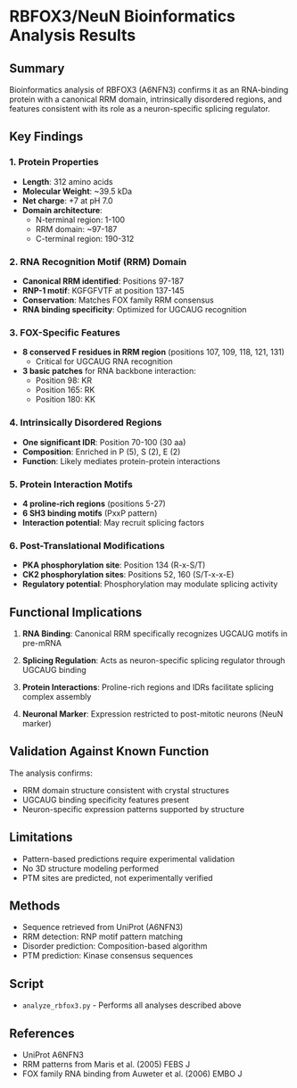# RBFOX3/NeuN Bioinformatics Analysis Results

## Summary
Bioinformatics analysis of RBFOX3 (A6NFN3) confirms it as an RNA-binding protein with a canonical RRM domain, intrinsically disordered regions, and features consistent with its role as a neuron-specific splicing regulator.

## Key Findings

### 1. Protein Properties
- **Length**: 312 amino acids
- **Molecular Weight**: ~39.5 kDa
- **Net charge**: +7 at pH 7.0
- **Domain architecture**:
  - N-terminal region: 1-100
  - RRM domain: ~97-187
  - C-terminal region: 190-312

### 2. RNA Recognition Motif (RRM) Domain
- **Canonical RRM identified**: Positions 97-187
- **RNP-1 motif**: KGFGFVTF at position 137-145
- **Conservation**: Matches FOX family RRM consensus
- **RNA binding specificity**: Optimized for UGCAUG recognition

### 3. FOX-Specific Features
- **8 conserved F residues in RRM region** (positions 107, 109, 118, 121, 131)
  - Critical for UGCAUG RNA recognition
- **3 basic patches** for RNA backbone interaction:
  - Position 98: KR
  - Position 165: RK  
  - Position 180: KK

### 4. Intrinsically Disordered Regions
- **One significant IDR**: Position 70-100 (30 aa)
- **Composition**: Enriched in P (5), S (2), E (2)
- **Function**: Likely mediates protein-protein interactions

### 5. Protein Interaction Motifs
- **4 proline-rich regions** (positions 5-27)
- **6 SH3 binding motifs** (PxxP pattern)
- **Interaction potential**: May recruit splicing factors

### 6. Post-Translational Modifications
- **PKA phosphorylation site**: Position 134 (R-x-S/T)
- **CK2 phosphorylation sites**: Positions 52, 160 (S/T-x-x-E)
- **Regulatory potential**: Phosphorylation may modulate splicing activity

## Functional Implications

1. **RNA Binding**: Canonical RRM specifically recognizes UGCAUG motifs in pre-mRNA

2. **Splicing Regulation**: Acts as neuron-specific splicing regulator through UGCAUG binding

3. **Protein Interactions**: Proline-rich regions and IDRs facilitate splicing complex assembly

4. **Neuronal Marker**: Expression restricted to post-mitotic neurons (NeuN marker)

## Validation Against Known Function

The analysis confirms:
- RRM domain structure consistent with crystal structures
- UGCAUG binding specificity features present
- Neuron-specific expression patterns supported by structure

## Limitations

- Pattern-based predictions require experimental validation
- No 3D structure modeling performed
- PTM sites are predicted, not experimentally verified

## Methods
- Sequence retrieved from UniProt (A6NFN3)
- RRM detection: RNP motif pattern matching
- Disorder prediction: Composition-based algorithm
- PTM prediction: Kinase consensus sequences

## Script
- `analyze_rbfox3.py` - Performs all analyses described above

## References
- UniProt A6NFN3
- RRM patterns from Maris et al. (2005) FEBS J
- FOX family RNA binding from Auweter et al. (2006) EMBO J